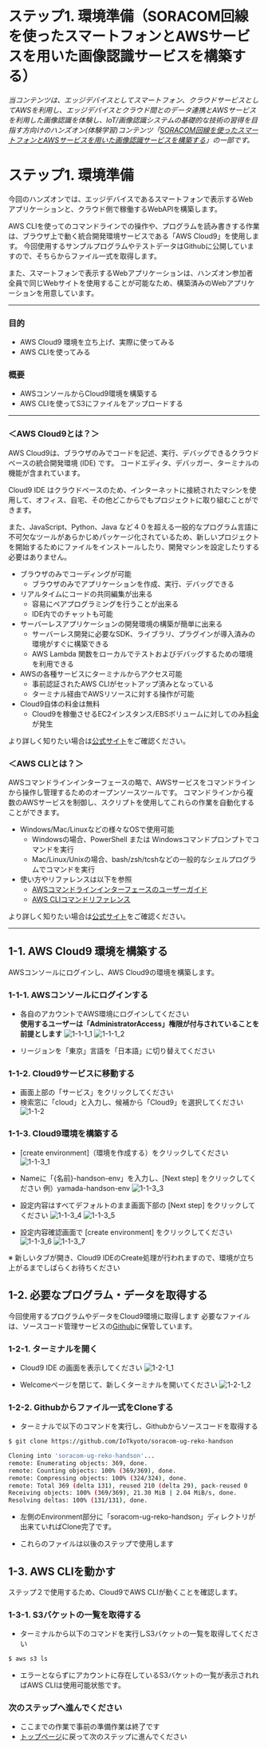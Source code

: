 # ステップ1. 環境準備（SORACOM回線を使ったスマートフォンとAWSサービスを用いた画像認識サービスを構築する）

*当コンテンツは、エッジデバイスとしてスマートフォン、クラウドサービスとしてAWSを利用し、エッジデバイスとクラウド間とのデータ連携とAWSサービスを利用した画像認識を体験し、IoT/画像認識システムの基礎的な技術の習得を目指す方向けのハンズオン(体験学習)コンテンツ「[SORACOM回線を使ったスマートフォンとAWSサービスを用いた画像認識サービスを構築する](https://iotkyoto.github.io/soracom-ug-reko-handson/)」の一部です。*

# ステップ1. 環境準備

今回のハンズオンでは、エッジデバイスであるスマートフォンで表示するWebアプリケーションと、クラウド側で稼働するWebAPIを構築します。

AWS CLIを使ってのコマンドラインでの操作や、プログラムを読み書きする作業は、ブラウザ上で動く統合開発環境サービスである「AWS Cloud9」を使用します。
今回使用するサンプルプログラムやテストデータはGithubに公開していますので、そちらからファイル一式を取得します。

また、スマートフォンで表示するWebアプリケーションは、ハンズオン参加者全員で同じWebサイトを使用することが可能なため、構築済みのWebアプリケーションを用意しています。

---

### 目的

- AWS Cloud9 環境を立ち上げ、実際に使ってみる
- AWS CLIを使ってみる

### 概要

- AWSコンソールからCloud9環境を構築する
- AWS CLIを使ってS3にファイルをアップロードする

---

### ＜AWS Cloud9とは？＞

AWS Cloud9は、ブラウザのみでコードを記述、実行、デバッグできるクラウドベースの統合開発環境 (IDE) です。
コードエディタ、デバッガー、ターミナルの機能が含まれています。

Cloud9 IDE はクラウドベースのため、インターネットに接続されたマシンを使用して、オフィス、自宅、その他どこからでもプロジェクトに取り組むことができます。

また、JavaScript、Python、Java など４０を超える一般的なプログラム言語に不可欠なツールがあらかじめパッケージ化されているため、新しいプロジェクトを開始するためにファイルをインストールしたり、開発マシンを設定したりする必要はありません。

- ブラウザのみでコーディングが可能
  - ブラウザのみでアプリケーションを作成、実行、デバッグできる
- リアルタイムにコードの共同編集が出来る
  - 容易にペアプログラミングを行うことが出来る
  - IDE内でのチャットも可能
- サーバーレスアプリケーションの開発環境の構築が簡単に出来る
  - サーバーレス開発に必要なSDK、ライブラリ、プラグインが導入済みの環境がすぐに構築できる
  - AWS Lambda 関数をローカルでテストおよびデバッグするための環境を利用できる
- AWSの各種サービスにターミナルからアクセス可能
  - 事前認証されたAWS CLIがセットアップ済みとなっている
  - ターミナル経由でAWSリソースに対する操作が可能
- Cloud9自体の料金は無料
  - Cloud9を稼働させるEC2インスタンス/EBSボリュームに対してのみ[料金](https://aws.amazon.com/jp/cloud9/pricing/)が発生

より詳しく知りたい場合は[公式サイト](https://aws.amazon.com/jp/cloud9/)をご確認ください。

### ＜AWS CLIとは？＞

AWSコマンドラインインターフェースの略で、AWSサービスをコマンドラインから操作し管理するためのオープンソースツールです。
コマンドラインから複数のAWSサービスを制御し、スクリプトを使用してこれらの作業を自動化することができます。

- Windows/Mac/Linuxなどの様々なOSで使用可能
  - Windowsの場合、PowerShell または Windowsコマンドプロンプトでコマンドを実行
  - Mac/Linux/Unixの場合、bash/zsh/tcshなどの一般的なシェルプログラムでコマンドを実行
- 使い方やリファレンスは以下を参照
  - [AWSコマンドラインインターフェースのユーザーガイド](https://docs.aws.amazon.com/ja_jp/cli/latest/userguide/cli-chap-welcome.html)
  - [AWS CLIコマンドリファレンス](https://docs.aws.amazon.com/cli/latest/reference/)

より詳しく知りたい場合は[公式サイト](https://aws.amazon.com/jp/cli/)をご確認ください。

---

## 1-1. AWS Cloud9 環境を構築する

AWSコンソールにログインし、AWS Cloud9の環境を構築します。

### 1-1-1. AWSコンソールにログインする
- 各自のアカウントでAWS環境にログインしてください  
 **使用するユーザーは「AdministratorAccess」権限が付与されていることを前提とします**
![1-1-1_1](https://s3.amazonaws.com/docs.iot.kyoto/img/SoracomUG-Reko-Handson/step1/1-1-1_1.png)
![1-1-1_2](https://s3.amazonaws.com/docs.iot.kyoto/img/SoracomUG-Reko-Handson/step1/1-1-1_2.png)

- リージョンを「東京」言語を「日本語」に切り替えてください

### 1-1-2. Cloud9サービスに移動する

- 画面上部の「サービス」をクリックしてください
- 検索窓に「cloud」と入力し、候補から「Cloud9」を選択してください
![1-1-2](https://s3.amazonaws.com/docs.iot.kyoto/img/SoracomUG-Reko-Handson/step1/1-1-2.png)

### 1-1-3. Cloud9環境を構築する

- [create environment]（環境を作成する）をクリックしてください
![1-1-3_1](https://s3.amazonaws.com/docs.iot.kyoto/img/SoracomUG-Reko-Handson/step1/1-1-3_1.png)

- Nameに「{名前}-handson-env」を入力し、[Next step] をクリックしてください
例）yamada-handson-env
![1-1-3_3](https://s3.amazonaws.com/docs.iot.kyoto/img/SoracomUG-Reko-Handson/step1/1-1-3_3.png)

- 設定内容はすべてデフォルトのまま画面下部の [Next step] をクリックしてください
![1-1-3_4](https://s3.amazonaws.com/docs.iot.kyoto/img/SoracomUG-Reko-Handson/step1/1-1-3_4.png)
![1-1-3_5](https://s3.amazonaws.com/docs.iot.kyoto/img/SoracomUG-Reko-Handson/step1/1-1-3_5.png)

- 設定内容確認画面で [create environment] をクリックしてください
![1-1-3_6](https://s3.amazonaws.com/docs.iot.kyoto/img/SoracomUG-Reko-Handson/step1/1-1-3_6.png)
![1-1-3_7](https://s3.amazonaws.com/docs.iot.kyoto/img/SoracomUG-Reko-Handson/step1/1-1-3_7.png)

※ 新しいタブが開き、Cloud9 IDEのCreate処理が行われますので、環境が立ち上がるまでしばらくお待ちください

## 1-2. 必要なプログラム・データを取得する
今回使用するプログラムやデータをCloud9環境に取得します
必要なファイルは、ソースコード管理サービスの[Github](https://github.com/IoTkyoto/soracom-ug-reko-handson)に保管しています。

### 1-2-1. ターミナルを開く

- Cloud9 IDE の画面を表示してください
![1-2-1_1](https://s3.amazonaws.com/docs.iot.kyoto/img/SoracomUG-Reko-Handson/step1/1-2-1_1.png)

- Welcomeページを閉じて、新しくターミナルを開いてください
![1-2-1_2](https://s3.amazonaws.com/docs.iot.kyoto/img/SoracomUG-Reko-Handson/step1/1-2-1_2.png)

### 1-2-2. Githubからファイル一式をCloneする

- ターミナルで以下のコマンドを実行し、Githubからソースコードを取得する

```sh
$ git clone https://github.com/IoTkyoto/soracom-ug-reko-handson

Cloning into 'soracom-ug-reko-handson'...
remote: Enumerating objects: 369, done.
remote: Counting objects: 100% (369/369), done.
remote: Compressing objects: 100% (324/324), done.
remote: Total 369 (delta 131), reused 210 (delta 29), pack-reused 0
Receiving objects: 100% (369/369), 21.30 MiB | 2.04 MiB/s, done.
Resolving deltas: 100% (131/131), done.
```

- 左側のEnvironment部分に「soracom-ug-reko-handson」ディレクトリが出来ていればClone完了です。

- これらのファイルは以後のステップで使用します

## 1-3. AWS CLIを動かす

ステップ２で使用するため、Cloud9でAWS CLIが動くことを確認します。

### 1-3-1. S3バケットの一覧を取得する

- ターミナルから以下のコマンドを実行しS3バケットの一覧を取得してください

```sh
$ aws s3 ls
```

- エラーとならずにアカウントに存在しているS3バケットの一覧が表示されればAWS CLIは使用可能状態です。

### 次のステップへ進んでください

- ここまでの作業で事前の準備作業は終了です
- [トップページ](https://iotkyoto.github.io/soracom-ug-reko-handson/)に戻って次のステップに進んでください
